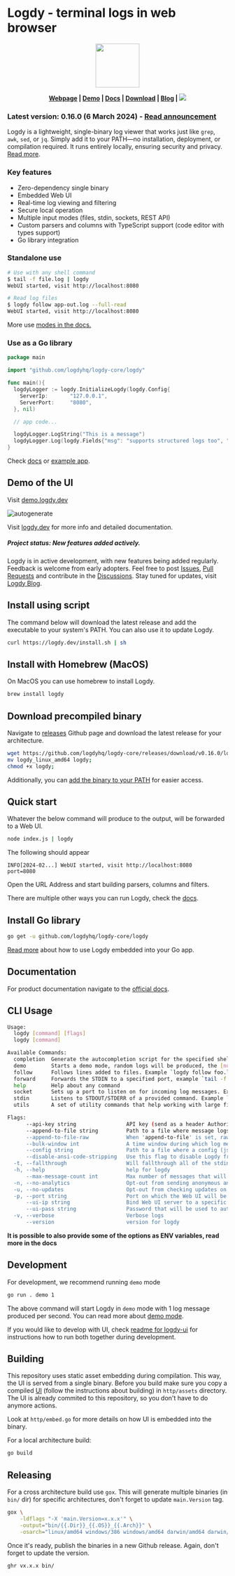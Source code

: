 # Logdy - terminal logs in web browser

<p align="center">
<img src="https://github.com/logdyhq/logdy-core/assets/1653294/9ec8cb3f-0b8f-4523-b600-377444734b9d" height=100/>
</p>

<p align="center">
<strong> <a href="https://logdy.dev">Webpage</a> | 
<a href="https://demo.logdy.dev">Demo</a> | 
<a href="https://logdy.dev/docs/quick-start">Docs</a> | 
<a href="https://github.com/logdyhq/logdy-core/releases">Download</a> | 
<a href="https://logdy.dev/blog">Blog</a> | </strong> 
<a href="https://github.com/logdyhq/logdy-core/actions/workflows/test.yml">
  <img src="https://github.com/logdyhq/logdy-core/actions/workflows/test.yml/badge.svg"/>
</a>
</p>

### Latest version: 0.16.0 (6 March 2024) - [Read announcement](https://logdy.dev/blog/post/logdy-new-version-announcement-v016)

Logdy is a lightweight, single-binary log viewer that works just like `grep`, `awk`, `sed`, or `jq`. Simply add it to your PATH—no installation, deployment, or compilation required. It runs entirely locally, ensuring security and privacy. [Read more](https://logdy.dev/docs/what-is-logdy).

### Key features
* Zero-dependency single binary
* Embedded Web UI
* Real-time log viewing and filtering
* Secure local operation
* Multiple input modes (files, stdin, sockets, REST API)
* Custom parsers and columns with TypeScript support (code editor with types support)
* Go library integration

### Standalone use
```bash
# Use with any shell command
$ tail -f file.log | logdy
WebUI started, visit http://localhost:8080

# Read log files
$ logdy follow app-out.log --full-read
WebUI started, visit http://localhost:8080
```
More use [modes in the docs.](https://logdy.dev/docs/explanation/command-modes)

### Use as a Go library
```go
package main

import "github.com/logdyhq/logdy-core/logdy"

func main(){
  logdyLogger := logdy.InitializeLogdy(logdy.Config{
    ServerIp:       "127.0.0.1",
    ServerPort:     "8080",
  }, nil)

  // app code...

  logdyLogger.LogString("This is a message")
  logdyLogger.Log(logdy.Fields{"msg": "supports structured logs too", "url": "some url here"})
}
```
Check [docs](https://logdy.dev/docs/golang-logs-viewer) or [example app](https://github.com/logdyhq/logdy-core/blob/main/example-app/main.go).

## Demo of the UI
Visit [demo.logdy.dev](https://demo.logdy.dev)


![autogenerate](https://github.com/logdyhq/logdy-core/assets/1653294/bfe09fa8-bbba-46fa-b54d-503f796c7b57)

Visit [logdy.dev](http://logdy.dev) for more info and detailed documentation.

##### Project status: New features added actively.

Logdy is in active development, with new features being added regularly. Feedback is welcome from early adopters. Feel free to post [Issues](https://github.com/logdyhq/logdy-core/issues), [Pull Requests](https://github.com/logdyhq/logdy-core/pulls) and contribute in the [Discussions](https://github.com/logdyhq/logdy-core/discussions). Stay tuned for updates, visit [Logdy Blog](https://logdy.dev/blog).

## Install using script
The command below will download the latest release and add the executable to your system's PATH. You can also use it to update Logdy.

```bash
curl https://logdy.dev/install.sh | sh
```

## Install with Homebrew (MacOS)
On MacOS you can use homebrew to install Logdy.

```bash
brew install logdy
```

## Download precompiled binary

Navigate to [releases](https://github.com/logdyhq/logdy-core/releases) Github page and download the latest release for your architecture.

```bash
wget https://github.com/logdyhq/logdy-core/releases/download/v0.16.0/logdy_linux_amd64;
mv logdy_linux_amd64 logdy;
chmod +x logdy;
```
Additionally, you can [add the binary to your PATH](https://logdy.dev/docs/how-tos#how-to-add-logdy-to-path) for easier access.
## Quick start
Whatever the below command will produce to the output, will be forwarded to a Web UI.
```bash
node index.js | logdy
```
The following should appear
```
INFO[2024-02...] WebUI started, visit http://localhost:8080    port=8080
```
Open the URL Address and start building parsers, columns and filters.

There are multiple other ways you can run Logdy, check the [docs](https://logdy.dev/docs/explanation/command-modes).

## Install Go library
```bash
go get -u github.com/logdyhq/logdy-core/logdy
```
[Read more](https://logdy.dev/docs/golang-logs-viewer) about how to use Logdy embedded into your Go app.

## Documentation

For product documentation navigate to the [official docs](https://logdy.dev/docs/quick-start).

## CLI Usage

```bash
Usage:
  logdy [command] [flags]
  logdy [command]

Available Commands:
  completion  Generate the autocompletion script for the specified shell
  demo        Starts a demo mode, random logs will be produced, the [number] defines a number of messages produced per second
  follow      Follows lines added to files. Example `logdy follow foo.log /var/log/bar.log`
  forward     Forwards the STDIN to a specified port, example `tail -f file.log | logdy forward 8123`
  help        Help about any command
  socket      Sets up a port to listen on for incoming log messages. Example `logdy socket 8233`. You can setup multiple ports `logdy socket 8123 8124 8125`
  stdin       Listens to STDOUT/STDERR of a provided command. Example `logdy stdin "npm run dev"`
  utils       A set of utility commands that help working with large files

Flags:
      --api-key string                API key (send as a header Authorization)
      --append-to-file string         Path to a file where message logs will be appended, the file will be created if it doesn't exist
      --append-to-file-raw            When 'append-to-file' is set, raw lines without metadata will be saved to a file
      --bulk-window int               A time window during which log messages are gathered and send in a bulk to a client. Decreasing this window will improve the 'real-time' feeling of messages presented on the screen but could decrease UI performance (default 100)
      --config string                 Path to a file where a config (json) for the UI is located
      --disable-ansi-code-stripping   Use this flag to disable Logdy from stripping ANSI sequence codes
  -t, --fallthrough                   Will fallthrough all of the stdin received to the terminal as is (will display incoming messages)
  -h, --help                          help for logdy
      --max-message-count int         Max number of messages that will be stored in a buffer for further retrieval. On buffer overflow, oldest messages will be removed. (default 100000)
  -n, --no-analytics                  Opt-out from sending anonymous analytical data that helps improve Logdy
  -u, --no-updates                    Opt-out from checking updates on program startup
  -p, --port string                   Port on which the Web UI will be served (default "8080")
      --ui-ip string                  Bind Web UI server to a specific IP address (default "127.0.0.1")
      --ui-pass string                Password that will be used to authenticate in the UI
  -v, --verbose                       Verbose logs
      --version                       version for logdy
```

**It is possible to also provide some of the options as ENV variables, read more in the docs**

## Development
For development, we recommend running `demo` mode
```bash
go run . demo 1
```

The above command will start Logdy in `demo` mode with 1 log message produced per second.
You can read more about [demo mode](https://logdy.dev/docs/demo-mode).

If you would like to develop with UI, check [readme for logdy-ui](https://github.com/logdyhq/logdy-ui) for instructions how to run both together during development.

## Building

This repository uses static asset embedding during compilation. This way, the UI is served from a single binary. Before you build make sure you copy a compiled [UI](https://github.com/logdyhq/logdy-ui) (follow the instructions about building) in `http/assets` directory. The UI is already commited to this repository, so you don't have to do anymore actions.

Look at `http/embed.go` for more details on how UI is embedded into the binary.

For a local architecture build:
```bash
go build
```

## Releasing
For a cross architecture build use `gox`. This will generate multiple binaries (in `bin/` dir) for specific architectures, don't forget to update `main.Version` tag.
```bash
gox \
    -ldflags "-X 'main.Version=x.x.x'" \
    -output="bin/{{.Dir}}_{{.OS}}_{{.Arch}}" \
    -osarch="linux/amd64 windows/386 windows/amd64 darwin/amd64 darwin/arm64 linux/arm64"
```

Once it's ready, publish the binaries in a new Github release. Again, don't forget to update the version.

```bash
ghr vx.x.x bin/
```
